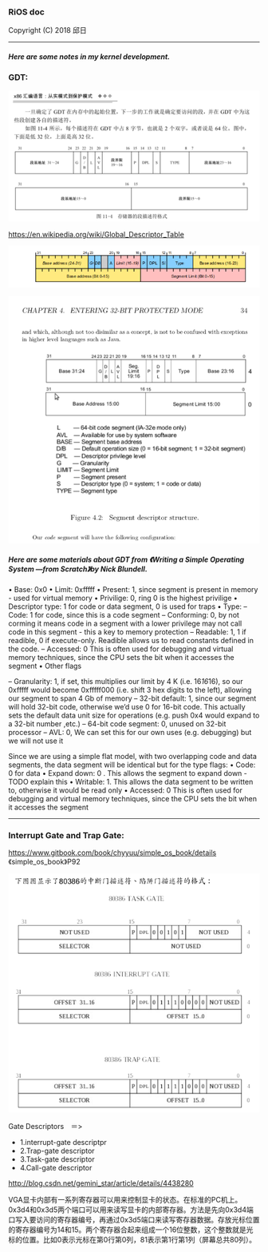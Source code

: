 ### RiOS doc

 Copyright (C) 2018 邱日

----------------------------------

##### Here are some notes in my kernel development.

### GDT:

![](gdt.png)

https://en.wikipedia.org/wiki/Global_Descriptor_Table



![](wiki_gdt.png)



![](os-dev.png)

##### Here are some materials about GDT from 《Writing a Simple Operating System —from Scratch》by Nick Blundell.

• Base: 0x0
• Limit: 0xfffff
• Present: 1, since segment is present in memory - used for virtual memory
• Privilige: 0, ring 0 is the highest privilige
• Descriptor type: 1 for code or data segment, 0 is used for traps
• Type:
– Code: 1 for code, since this is a code segment
– Conforming: 0, by not corming it means code in a segment with a lower
privilege may not call code in this segment - this a key to memory protection
– Readable: 1, 1 if readible, 0 if execute-only. Readible allows us to read
constants defined in the code.
– Accessed: 0 This is often used for debugging and virtual memory techniques,
since the CPU sets the bit when it accesses the segment
• Other flags

– Granularity: 1, if set, this multiplies our limit by 4 K (i.e. 16*16*16), so our
0xfffff would become 0xfffff000 (i.e. shift 3 hex digits to the left), allowing
our segment to span 4 Gb of memory
– 32-bit default: 1, since our segment will hold 32-bit code, otherwise we’d use
0 for 16-bit code. This actually sets the default data unit size for operations
(e.g. push 0x4 would expand to a 32-bit number ,etc.)
– 64-bit code segment: 0, unused on 32-bit processor
– AVL: 0, We can set this for our own uses (e.g. debugging) but we will not
use it

Since we are using a simple flat model, with two overlapping code and data segments,
the data segment will be identical but for the type flags:
• Code: 0 for data
• Expand down: 0 . This allows the segment to expand down - TODO
explain this
• Writable: 1. This allows the data segment to be written to, otherwise
it would be read only
• Accessed: 0 This is often used for debugging and virtual memory
techniques, since the CPU sets the bit when it accesses the segment



-----------------------------------------------------------------





### Interrupt Gate and Trap Gate:

https://www.gitbook.com/book/chyyuu/simple_os_book/details  《simple_os_book》P92  

![](interrupt_trap_gate.png)

Gate Descriptors　＝> 

-  1.interrupt-gate descriptpr
-  2.Trap-gate descriptor
-  3.Task-gate descriptor 
-  4.Call-gate descriptor

http://blog.csdn.net/gemini_star/article/details/4438280

VGA显卡内部有一系列寄存器可以用来控制显卡的状态。在标准的PC机上。 0x3d4和0x3d5两个端口可以用来读写显卡的内部寄存器。方法是先向0x3d4端口写入要访问的寄存器编号，再通过0x3d5端口来读写寄存器数据。存放光标位置的寄存器编号为14和15。两个寄存器合起来组成一个16位整数，这个整数就是光标的位置。比如0表示光标在第0行第0列，81表示第1行第1列（屏幕总共80列）。